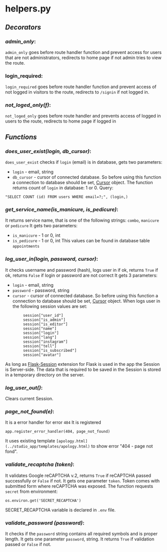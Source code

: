 # **helpers.py**

## *Decorators* 

### *admin_only*:
```admin_only``` goes before route handler function and prevent access for users that are not administrators, redirects to home page if not admin tries to view the route.
    
### login_required:
```login_required``` goes before route handler function and prevent access of not logged in visitors to the route, redirects to ```/signin``` if not logged in.

### *not_loged_only(f)*:
```not_loged_only``` goes before route handler and prevents access of logged in users to the route, redirects to home page if logged in

## *Functions*

### *does_user_exist(login, db_cursor)*:
```does_user_exist``` checks if ```login``` (email) is in database, gets two parameters:
* ```login``` - email, string 
* ```db_cursor``` - cursor of connected database. So before using this function a connection to database should be set, [Cursor](https://docs.python.org/3/library/sqlite3.html#sqlite3.Cursor) object.
The function returns count of ```login``` in database: 1 or 0.
Query:
```
"SELECT COUNT (id) FROM users WHERE email=?;", (login,)
```
    

### *get_service_name(is_manicure, is_pedicure)*:
It returns service name, that is one of the following strings: ```combo```, ```manicure``` or ```pedicure```
It gets two parameters:
* ```is_manicure``` - 1 or 0, int
* ```is_pedicure``` - 1 or 0, int
This values can be found in database table ```appointments``` 

### *log_user_in(login, password, cursor)*:
It checks username and password (hash), logs user in if ok, returns ```True``` if ok, returns ```False``` if login or password are not correct
It gets 3 parameters:
* ```login``` - email, string
* ```password``` - password, string
* ```cursor``` - cursor of connected database. So before using this function a connection to database should be set, [Cursor](https://docs.python.org/3/library/sqlite3.html#sqlite3.Cursor) object.
When logs user in the following session values are set:
```
        session["user_id"]
        session["is_admin"]
        session["is_editor"]
        session["name"]
        session["login"]
        session["lang"]
        session["instagram"]
        session["tell"]
        session["is_subscribed"]
        session["avatar"]
```
As long as [Flask-Session](https://flask-session.readthedocs.io/en/latest/) extension for Flask is used in the app the Session is Server-side. 
The data that is required to be saved in the Session is stored in a temporary directory on the server.

### *log_user_out()*:
Clears current Session.


### *page_not_found(e)*:
It is a error handler for error ```404```
It is registered 
```
app.register_error_handler(404, page_not_found)
```
It uses existing template ```[apology.html](../studio_app/templates/apology.html)``` to show error "404 - page not fond".

### *validate_recaptcha (token)*:
It validates Google reCAPTCHA v.2, returns ```True``` if reCAPTCHA passed successfully or ```False``` if not. 
It gets one parameter ```token```.
Token comes with submitted form where reCAPTCHA was exposed.
The function requests ```secret``` from environment:
```
os.environ.get('SECRET_RECAPTCHA')
```
SECRET_RECAPTCHA variable is declared in ```.env``` file.

### *validate_password (password)*:
It checks if the ```password``` string contains all required symbols and is proper length.
It gets one parameter ```password```, string.
It returns ```True``` if validation passed or ```False``` if not.
